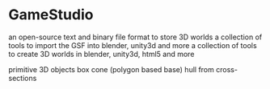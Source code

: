 # GameStudio
an open-source text and binary file format to store 3D worlds
a collection of tools to import the GSF into blender, unity3d and more
a collection of tools to create 3D worlds in blender, unity3d, html5 and more

primitive 3D objects 
  box
  cone (polygon based base)
  hull from cross-sections
  
